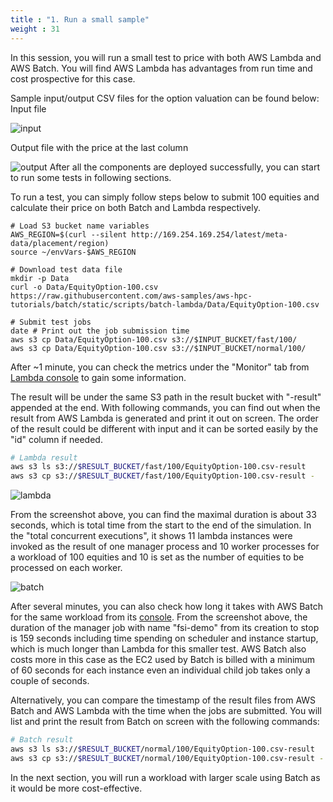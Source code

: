 ```yaml
---
title : "1. Run a small sample"
weight : 31
---
```


In this session, you will run a small test to price with both AWS Lambda and AWS Batch. You will find AWS Lambda has advantages from run time and cost prospective for this case.

Sample input/output CSV files for the option valuation can be found below:
Input file

![input](/images/batch-lambda/input-10.png)

Output file with the price at the last column

![output](/images/batch-lambda/output-10.png)
After all the components are deployed successfully, you can start to run some tests in following sections.

To run a test, you can simply follow steps below to submit 100 equities and calculate their price on both Batch and Lambda respectively.
```
# Load S3 bucket name variables
AWS_REGION=$(curl --silent http://169.254.169.254/latest/meta-data/placement/region)
source ~/envVars-$AWS_REGION

# Download test data file
mkdir -p Data
curl -o Data/EquityOption-100.csv https://raw.githubusercontent.com/aws-samples/aws-hpc-tutorials/batch/static/scripts/batch-lambda/Data/EquityOption-100.csv

# Submit test jobs
date # Print out the job submission time
aws s3 cp Data/EquityOption-100.csv s3://$INPUT_BUCKET/fast/100/
aws s3 cp Data/EquityOption-100.csv s3://$INPUT_BUCKET/normal/100/
```
After ~1 minute, you can check the metrics under the "Monitor" tab from [Lambda console](https://console.aws.amazon.com/lambda/home?#/functions/fsi-demo?tab=monitoring) to gain some information.

The result will be under the same S3 path in the result bucket with "-result" appended at the end. With following commands, you can find out when the result from AWS Lambda is generated and print it out on screen. The order of the result could be different with input and it can be sorted easily by the "id" column if needed. 
```bash
# Lambda result
aws s3 ls s3://$RESULT_BUCKET/fast/100/EquityOption-100.csv-result
aws s3 cp s3://$RESULT_BUCKET/fast/100/EquityOption-100.csv-result -
```

![lambda](/images/batch-lambda/lambda-metrics.png)

From the screenshot above, you can find the maximal duration is about 33 seconds, which is total time from the start to the end of the simulation. In the "total concurrent executions", it shows 11 lambda instances were invoked as the result of one manager process and 10 worker processes for a workload of 100 equities and 10 is set as the number of equities to be processed on each worker.

![batch](/images/batch-lambda/batch-console.png)

After several minutes, you can also check how long it takes with AWS Batch for the same workload from its [console](https://console.aws.amazon.com/batch/home#jobs/fsi-demo/SUCCEEDED). From the screenshot above, the duration of the manager job with name "fsi-demo" from its creation to stop is 159 seconds including time spending on scheduler and instance startup, which is much longer than Lambda for this smaller test. AWS Batch also costs more in this case as the EC2 used by Batch is billed with a minimum of 60 seconds for each instance even an individual child job takes only a couple of seconds.

Alternatively, you can compare the timestamp of the result files from AWS Batch and AWS Lambda with the time when the jobs are submitted. You will list and print the result from Batch on screen with the following commands:
```bash
# Batch result
aws s3 ls s3://$RESULT_BUCKET/normal/100/EquityOption-100.csv-result
aws s3 cp s3://$RESULT_BUCKET/normal/100/EquityOption-100.csv-result -
```

In the next section, you will run a workload with larger scale using Batch as it would be more cost-effective. 
